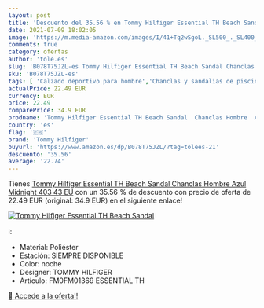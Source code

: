```yaml
---
layout: post
title: 'Descuento del 35.56 % en Tommy Hilfiger Essential TH Beach Sandal'
date: 2021-07-09 18:02:05
image: 'https://m.media-amazon.com/images/I/41+Tq2wSgoL._SL500_._SL400_.jpg'
comments: true
category: ofertas
author: 'tole.es'
slug: 'B078T75JZL-es Tommy Hilfiger Essential TH Beach Sandal Chanclas Hombre...'
sku: 'B078T75JZL-es'
tags: [ 'Calzado deportivo para hombre','Chanclas y sandalias de piscina para hombre','Zapatillas y calzado deportivo para hombre','Zapatos','Zapatos para hombre','Zapatos y complementos','chanclas','tommy hilfiger', ]
actualPrice: 22.49 EUR
currency: EUR
price: 22.49
comparePrice: 34.9 EUR
prodname: 'Tommy Hilfiger Essential TH Beach Sandal  Chanclas Hombre  Azul  Midnight 403   43 EU'
country: 'es'
flag: '🇪🇸'
brand: 'Tommy Hilfiger'
buyurl: 'https://www.amazon.es/dp/B078T75JZL/?tag=tolees-21'
descuento: '35.56'
average: '22.74'
---
```


Tienes [Tommy Hilfiger Essential TH Beach Sandal  Chanclas Hombre  Azul  Midnight 403   43 EU](https://www.amazon.es/dp/B078T75JZL/?tag=tolees-21) con un 35.56 % de descuento con precio de oferta de 22.49 EUR (original: 34.9 EUR) en el siguiente enlace!

[![Tommy Hilfiger Essential TH Beach Sandal](https://m.media-amazon.com/images/I/41+Tq2wSgoL._SL500_._SL400_.jpg)](https://www.amazon.es/dp/B078T75JZL/?tag=tolees-21)

ℹ️:

- Material: Poliéster
- Estación: SIEMPRE DISPONIBLE
- Color: noche
- Designer: TOMMY HILFIGER
- Artículo: FM0FM01369 ESSENTIAL TH

[🛒 Accede a la oferta!!](https://www.amazon.es/dp/B078T75JZL/?tag=tolees-21)
